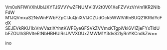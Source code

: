Vm0xNFlWVXhUblJXYTJSVVYwZFNUMVl3V2t0V01XeFZVVzVrVm1KR2NIbFdW
M1JQVmxaS2NsWnFWbFZpClJuQnlXVlJCZUdOck5WWlViRnBUQ21KRldYcFdX
SEJEVkRKU1IxVnVVazlXYmtKWFEyeGFSVkZVVmxKTgpiVkl6V1ZjeFYxTldU
bFZOUlhSRVlteEtNbHBHUlRsUVVXOUxZMWM1Y3dvS2IyRnYKCndkZw==

ino